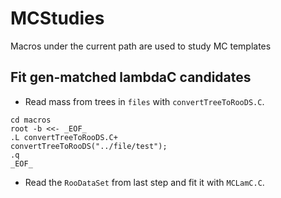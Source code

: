 # MCStudies
Macros under the current path are used to study MC templates

## Fit gen-matched lambdaC candidates
- Read mass from trees in `files` with `convertTreeToRooDS.C`.
```
cd macros
root -b <<- _EOF_
.L convertTreeToRooDS.C+
convertTreeToRooDS("../file/test");
.q
_EOF_
```
- Read the `RooDataSet` from last step and fit it with `MCLamC.C`.
